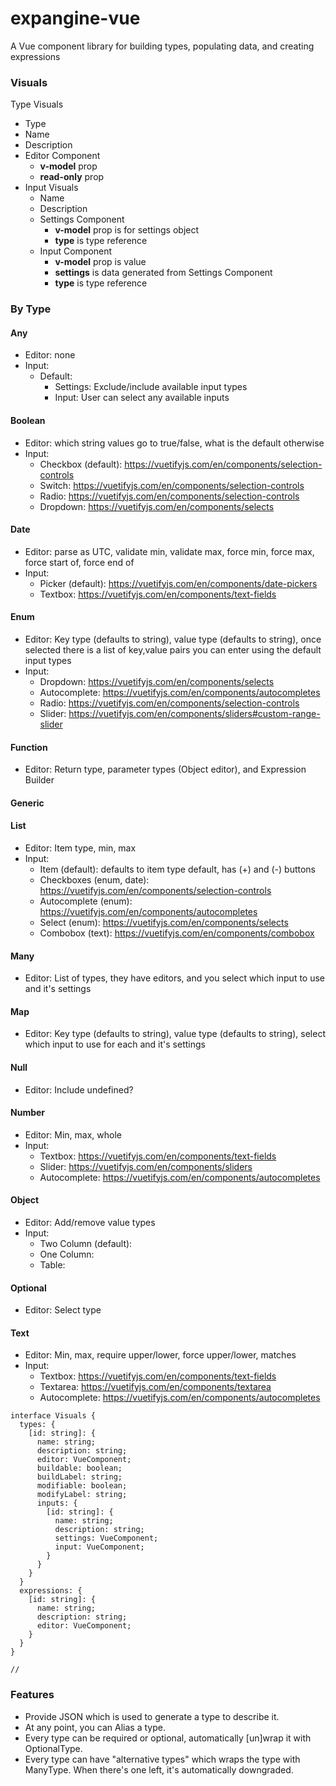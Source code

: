 # expangine-vue
A Vue component library for building types, populating data, and creating expressions


### Visuals

Type Visuals
- Type
- Name
- Description
- Editor Component
  - **v-model** prop
  - **read-only** prop
- Input Visuals
  - Name
  - Description
  - Settings Component
    - **v-model** prop is for settings object
    - **type** is type reference
  - Input Component
    - **v-model** prop is value
    - **settings** is data generated from Settings Component
    - **type** is type reference
    
### By Type

#### Any
- Editor: none
- Input:
  - Default:
    - Settings: Exclude/include available input types
    - Input: User can select any available inputs
#### Boolean
- Editor: which string values go to true/false, what is the default otherwise
- Input:
  - Checkbox (default): https://vuetifyjs.com/en/components/selection-controls
  - Switch: https://vuetifyjs.com/en/components/selection-controls
  - Radio: https://vuetifyjs.com/en/components/selection-controls
  - Dropdown: https://vuetifyjs.com/en/components/selects
#### Date
- Editor: parse as UTC, validate min, validate max, force min, force max, force start of, force end of
- Input:
  - Picker (default): https://vuetifyjs.com/en/components/date-pickers
  - Textbox: https://vuetifyjs.com/en/components/text-fields
#### Enum
- Editor: Key type (defaults to string), value type (defaults to string), once selected there is a list of key,value pairs you can enter using the default input types
- Input:
  - Dropdown: https://vuetifyjs.com/en/components/selects
  - Autocomplete: https://vuetifyjs.com/en/components/autocompletes
  - Radio: https://vuetifyjs.com/en/components/selection-controls
  - Slider: https://vuetifyjs.com/en/components/sliders#custom-range-slider
#### Function
- Editor: Return type, parameter types (Object editor), and Expression Builder
#### Generic
#### List
- Editor: Item type, min, max
- Input:
  - Item (default): defaults to item type default, has (+) and (-) buttons
  - Checkboxes (enum, date): https://vuetifyjs.com/en/components/selection-controls
  - Autocomplete (enum): https://vuetifyjs.com/en/components/autocompletes
  - Select (enum): https://vuetifyjs.com/en/components/selects
  - Combobox (text): https://vuetifyjs.com/en/components/combobox
#### Many
- Editor: List of types, they have editors, and you select which input to use and it's settings
#### Map
- Editor: Key type (defaults to string), value type (defaults to string), select which input to use for each and it's settings
#### Null
- Editor: Include undefined?
#### Number
- Editor: Min, max, whole
- Input:
  - Textbox: https://vuetifyjs.com/en/components/text-fields
  - Slider: https://vuetifyjs.com/en/components/sliders
  - Autocomplete: https://vuetifyjs.com/en/components/autocompletes
#### Object
- Editor: Add/remove value types
- Input:
  - Two Column (default):
  - One Column:
  - Table:
#### Optional
- Editor: Select type
#### Text
- Editor: Min, max, require upper/lower, force upper/lower, matches
- Input:
  - Textbox: https://vuetifyjs.com/en/components/text-fields
  - Textarea: https://vuetifyjs.com/en/components/textarea
  - Autocomplete: https://vuetifyjs.com/en/components/autocompletes

  

```
interface Visuals {
  types: {
    [id: string]: {
      name: string;
      description: string;
      editor: VueComponent;
      buildable: boolean;
      buildLabel: string;
      modifiable: boolean;
      modifyLabel: string;
      inputs: {
        [id: string]: {
          name: string;
          description: string;
          settings: VueComponent;
          input: VueComponent;
        }
      }
    }
  }
  expressions: {
    [id: string]: {
      name: string;
      description: string;
      editor: VueComponent;
    }
  }
}

// 
```

### Features
- Provide JSON which is used to generate a type to describe it.
- At any point, you can Alias a type.
- Every type can be required or optional, automatically \[un]wrap it with OptionalType.
- Every type can have "alternative types" which wraps the type with ManyType. When there's one left, it's automatically downgraded.

